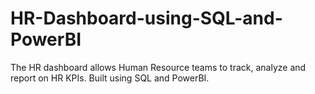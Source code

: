 # HR-Dashboard-using-SQL-and-PowerBI
The HR dashboard allows Human Resource teams to track, analyze and report on HR KPIs. Built using SQL and PowerBI.
